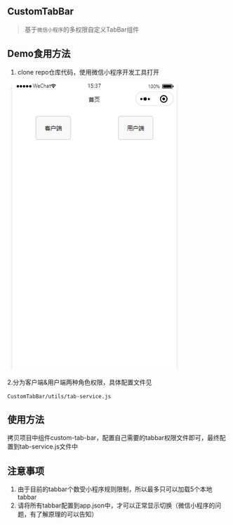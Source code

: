 ## CustomTabBar
> 基于`微信小程序`的多权限自定义TabBar组件

## Demo食用方法
1. clone repo仓库代码，使用微信小程序开发工具打开

![b136e98878ec1d7a70a90b79eedef3ac.png](../_resources/b136e98878ec1d7a70a90b79eedef3ac-1.png)

2.分为客户端&用户端两种角色权限，具体配置文件见
```
CustomTabBar/utils/tab-service.js 
```

## 使用方法

拷贝项目中组件custom-tab-bar，配置自己需要的tabbar权限文件即可，最终配置到tab-service.js文件中

## 注意事项

1. 由于目前的tabbar个数受小程序规则限制，所以最多只可以加载5个本地tabbar
2. 请将所有tabbar配置到app.json中，才可以正常显示切换（微信小程序的问题，有了解原理的可以告知）